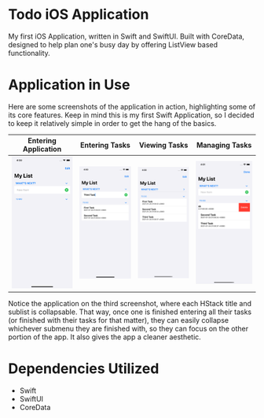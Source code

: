 # Todo iOS Application
My first iOS Application, written in Swift and SwiftUI. Built with CoreData, designed to help plan one's busy day by offering ListView based functionality.

# Application in Use
Here are some screenshots of the application in action, highlighting some of its core features. Keep in mind this is my first Swift Application, so I decided to keep it relatively simple in order to get the hang of the basics.

|  Entering Application    | Entering Tasks            |  Viewing Tasks            | Managing Tasks
:-------------------------:|:-------------------------:|:-------------------------:|:-------------------------:
![scene1](img/todo-1.png)  | ![scene2](img/todo-2.png) | ![scene3](img/todo-3.png) | ![scene2](img/todo-4.png)

Notice the application on the third screenshot, where each HStack title and sublist is collapsable. That way, once one is finished entering all their tasks (or finished with their tasks for that matter), they can easily collapse whichever submenu they are finished with, so they can focus on the other portion of the app. It also gives the app a cleaner aesthetic. 


# Dependencies Utilized
- Swift
- SwiftUI
- CoreData
